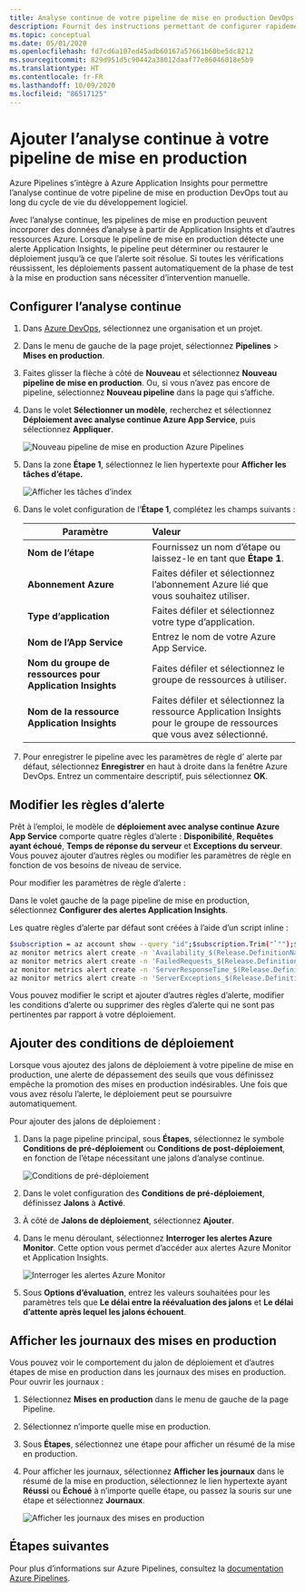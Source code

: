 ```yaml
---
title: Analyse continue de votre pipeline de mise en production DevOps avec Azure Pipelines et Azure Application Insights | Microsoft Docs
description: Fournit des instructions permettant de configurer rapidement une analyse continue avec Application Insights
ms.topic: conceptual
ms.date: 05/01/2020
ms.openlocfilehash: fd7cd6a107ed45adb60167a57661b60be5dc8212
ms.sourcegitcommit: 829d951d5c90442a38012daaf77e86046018e5b9
ms.translationtype: HT
ms.contentlocale: fr-FR
ms.lasthandoff: 10/09/2020
ms.locfileid: "86517125"
---
```

# <a name="add-continuous-monitoring-to-your-release-pipeline"></a>Ajouter l’analyse continue à votre pipeline de mise en production

Azure Pipelines s’intègre à Azure Application Insights pour permettre l’analyse continue de votre pipeline de mise en production DevOps tout au long du cycle de vie du développement logiciel. 

Avec l’analyse continue, les pipelines de mise en production peuvent incorporer des données d’analyse à partir de Application Insights et d’autres ressources Azure. Lorsque le pipeline de mise en production détecte une alerte Application Insights, le pipeline peut déterminer ou restaurer le déploiement jusqu’à ce que l’alerte soit résolue. Si toutes les vérifications réussissent, les déploiements passent automatiquement de la phase de test à la mise en production sans nécessiter d’intervention manuelle. 

## <a name="configure-continuous-monitoring"></a>Configurer l’analyse continue

1. Dans [Azure DevOps](https://dev.azure.com), sélectionnez une organisation et un projet.
   
1. Dans le menu de gauche de la page projet, sélectionnez **Pipelines** > **Mises en production**. 
   
1. Faites glisser la flèche à côté de **Nouveau** et sélectionnez **Nouveau pipeline de mise en production**. Ou, si vous n’avez pas encore de pipeline, sélectionnez **Nouveau pipeline** dans la page qui s’affiche.
   
1. Dans le volet **Sélectionner un modèle**, recherchez et sélectionnez **Déploiement avec analyse continue Azure App Service**, puis sélectionnez **Appliquer**. 

   ![Nouveau pipeline de mise en production Azure Pipelines](media/continuous-monitoring/001.png)

1. Dans la zone **Étape 1**, sélectionnez le lien hypertexte pour **Afficher les tâches d’étape.**

   ![Afficher les tâches d’index](media/continuous-monitoring/002.png)

1. Dans le volet configuration de l’**Étape 1**, complétez les champs suivants : 

    | Paramètre        | Valeur |
   | ------------- |:-----|
   | **Nom de l’étape**      | Fournissez un nom d’étape ou laissez-le en tant que **Étape 1**. |
   | **Abonnement Azure** | Faites défiler et sélectionnez l’abonnement Azure lié que vous souhaitez utiliser.|
   | **Type d’application** | Faites défiler et sélectionnez votre type d’application. |
   | **Nom de l’App Service** | Entrez le nom de votre Azure App Service. |
   | **Nom du groupe de ressources pour Application Insights**    | Faites défiler et sélectionnez le groupe de ressources à utiliser. |
   | **Nom de la ressource Application Insights** | Faites défiler et sélectionnez la ressource Application Insights pour le groupe de ressources que vous avez sélectionné.

1. Pour enregistrer le pipeline avec les paramètres de règle d’ alerte par défaut, sélectionnez **Enregistrer** en haut à droite dans la fenêtre Azure DevOps. Entrez un commentaire descriptif, puis sélectionnez **OK**.

## <a name="modify-alert-rules"></a>Modifier les règles d’alerte

Prêt à l’emploi, le modèle de **déploiement avec analyse continue Azure App Service** comporte quatre règles d’alerte : **Disponibilité**, **Requêtes ayant échoué**, **Temps de réponse du serveur** et **Exceptions du serveur**. Vous pouvez ajouter d’autres règles ou modifier les paramètres de règle en fonction de vos besoins de niveau de service. 

Pour modifier les paramètres de règle d’alerte :

Dans le volet gauche de la page pipeline de mise en production, sélectionnez **Configurer des alertes Application Insights**.

Les quatre règles d’alerte par défaut sont créées à l’aide d’un script inline :

```bash
$subscription = az account show --query "id";$subscription.Trim("`"");$resource="/subscriptions/$subscription/resourcegroups/"+"$(Parameters.AppInsightsResourceGroupName)"+"/providers/microsoft.insights/components/" + "$(Parameters.ApplicationInsightsResourceName)";
az monitor metrics alert create -n 'Availability_$(Release.DefinitionName)' -g $(Parameters.AppInsightsResourceGroupName) --scopes $resource --condition 'avg availabilityResults/availabilityPercentage < 99' --description "created from Azure DevOps";
az monitor metrics alert create -n 'FailedRequests_$(Release.DefinitionName)' -g $(Parameters.AppInsightsResourceGroupName) --scopes $resource --condition 'count requests/failed > 5' --description "created from Azure DevOps";
az monitor metrics alert create -n 'ServerResponseTime_$(Release.DefinitionName)' -g $(Parameters.AppInsightsResourceGroupName) --scopes $resource --condition 'avg requests/duration > 5' --description "created from Azure DevOps";
az monitor metrics alert create -n 'ServerExceptions_$(Release.DefinitionName)' -g $(Parameters.AppInsightsResourceGroupName) --scopes $resource --condition 'count exceptions/server > 5' --description "created from Azure DevOps";
```

Vous pouvez modifier le script et ajouter d’autres règles d’alerte, modifier les conditions d’alerte ou supprimer des règles d’alerte qui ne sont pas pertinentes par rapport à votre déploiement.

## <a name="add-deployment-conditions"></a>Ajouter des conditions de déploiement

Lorsque vous ajoutez des jalons de déploiement à votre pipeline de mise en production, une alerte de dépassement des seuils que vous définissez empêche la promotion des mises en production indésirables. Une fois que vous avez résolu l’alerte, le déploiement peut se poursuivre automatiquement.

Pour ajouter des jalons de déploiement :

1. Dans la page pipeline principal, sous **Étapes**, sélectionnez le symbole **Conditions de pré-déploiement** ou **Conditions de post-déploiement**, en fonction de l’étape nécessitant une jalons d’analyse continue.
   
   ![Conditions de pré-déploiement](media/continuous-monitoring/004.png)
   
1. Dans le volet configuration des **Conditions de pré-déploiement**, définissez **Jalons** à **Activé**.
   
1. À côté de **Jalons de déploiement**, sélectionnez **Ajouter**.
   
1. Dans le menu déroulant, sélectionnez **Interroger les alertes Azure Monitor**. Cette option vous permet d’accéder aux alertes Azure Monitor et Application Insights.
   
   ![Interroger les alertes Azure Monitor](media/continuous-monitoring/005.png)
   
1. Sous **Options d’évaluation**, entrez les valeurs souhaitées pour les paramètres tels que **Le délai entre la réévaluation des jalons** et **Le délai d’attente après lequel les jalons échouent**. 

## <a name="view-release-logs"></a>Afficher les journaux des mises en production

Vous pouvez voir le comportement du jalon de déploiement et d’autres étapes de mise en production dans les journaux des mises en production. Pour ouvrir les journaux :

1. Sélectionnez **Mises en production** dans le menu de gauche de la page Pipeline. 
   
1. Sélectionnez n’importe quelle mise en production. 
   
1. Sous **Étapes**, sélectionnez une étape pour afficher un résumé de la mise en production. 
   
1. Pour afficher les journaux, sélectionnez **Afficher les journaux** dans le résumé de la mise en production, sélectionnez le lien hypertexte ayant **Réussi** ou **Échoué** à n’importe quelle étape, ou passez la souris sur une étape et sélectionnez **Journaux**. 
   
   ![Afficher les journaux des mises en production](media/continuous-monitoring/006.png)

## <a name="next-steps"></a>Étapes suivantes

Pour plus d’informations sur Azure Pipelines, consultez la [documentation Azure Pipelines](/azure/devops/pipelines).
